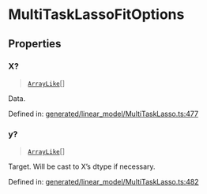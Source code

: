 # MultiTaskLassoFitOptions

## Properties

### X?

> [`ArrayLike`](../types/ArrayLike.md)[]

Data.

Defined in:  [generated/linear\_model/MultiTaskLasso.ts:477](https://github.com/transitive-bullshit/scikit-learn-ts/blob/92ab806/packages/sklearn/src/generated/linear_model/MultiTaskLasso.ts#L477)

### y?

> [`ArrayLike`](../types/ArrayLike.md)[]

Target. Will be cast to X’s dtype if necessary.

Defined in:  [generated/linear\_model/MultiTaskLasso.ts:482](https://github.com/transitive-bullshit/scikit-learn-ts/blob/92ab806/packages/sklearn/src/generated/linear_model/MultiTaskLasso.ts#L482)
